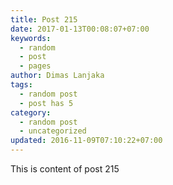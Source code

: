 ```yaml
---
title: Post 215
date: 2017-01-13T00:08:07+07:00
keywords:
  - random
  - post
  - pages
author: Dimas Lanjaka
tags:
  - random post
  - post has 5
category:
  - random post
  - uncategorized
updated: 2016-11-09T07:10:22+07:00
---
```

This is content of post 215